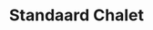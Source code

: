 ---
layout: verhuur-item
title: Standaard Chalet
preview: 
    title: Standaard Chalet
    button:
        price: 109
    list:
        - scheergerief
        - reisgids
        - konijnepoot
        - pudding
---